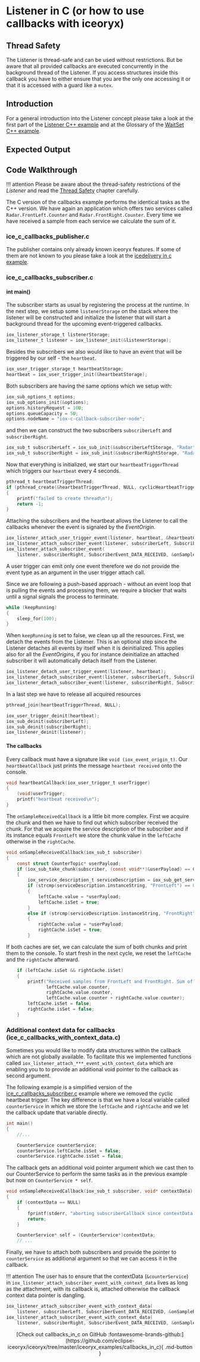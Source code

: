 # Listener in C (or how to use callbacks with iceoryx)

## Thread Safety

The Listener is thread-safe and can be used without restrictions.
But be aware that all provided callbacks are executed concurrently
in the background thread of the Listener. If you access structures
inside this callback you have to either ensure that you are the only
one accessing it or that it is accessed with a guard like a `mutex`.

## Introduction

For a general introduction into the Listener concept please take a look at
the first part of the
[Listener C++ example](https://github.com/eclipse-iceoryx/iceoryx/tree/master/iceoryx_examples/callbacks) 
and at the Glossary of the
[WaitSet C++ example](https://github.com/eclipse-iceoryx/iceoryx/tree/master/iceoryx_examples/waitset).

## Expected Output

<!-- @todo Add expected output with asciinema recording before v1.0-->

## Code Walkthrough

!!! attention
    Please be aware about the thread-safety restrictions of the _Listener_ and
    read the [Thread Safety](#thread-safety) chapter carefully.

The C version of the callbacks example performs the identical tasks as the
C++ version. We have again an application which offers two services called
`Radar.FrontLeft.Counter` and `Radar.FrontRight.Counter`. Every time we have
received a sample from each service we calculate the sum of it.

### ice_c_callbacks_publisher.c

The publisher contains only already known iceoryx features. If some of them
are not known to you please take a look at the 
[icedelivery in c example](https://github.com/eclipse-iceoryx/iceoryx/tree/master/iceoryx_examples/icedelivery_in_c).

### ice_c_callbacks_subscriber.c

#### int main()

The subscriber starts as usual by registering the process at the runtime.
In the next step, we setup some `listenerStorage` on the stack where the listener
will be constructed and initialize the listener that will start a background
thread for the upcoming event-triggered callbacks.

```c
iox_listener_storage_t listenerStorage;
iox_listener_t listener = iox_listener_init(&listenerStorage);
```

Besides the subscribers we also would like to have an event that will be triggered
by our self - the `heartbeat`.

```c
iox_user_trigger_storage_t heartbeatStorage;
heartbeat = iox_user_trigger_init(&heartbeatStorage);
```

Both subscribers are having the same options which we setup with:

```c
iox_sub_options_t options;
iox_sub_options_init(&options);
options.historyRequest = 10U;
options.queueCapacity = 5U;
options.nodeName = "iox-c-callback-subscriber-node";
```

and then we can construct the two subscribers `subscriberLeft` and `subscriberRight`.

```c
iox_sub_t subscriberLeft = iox_sub_init(&subscriberLeftStorage, "Radar", "FrontLeft", "Counter", &options);
iox_sub_t subscriberRight = iox_sub_init(&subscriberRightStorage, "Radar", "FrontRight", "Counter", &options);
```

Now that everything is initialized, we start our `heartbeatTriggerThread` which
triggers our `heartbeat` every 4 seconds.

```c
pthread_t heartbeatTriggerThread;
if (pthread_create(&heartbeatTriggerThread, NULL, cyclicHeartbeatTrigger, NULL))
{
    printf("failed to create thread\n");
    return -1;
}
```

Attaching the subscribers and the heartbeat allows the Listener to call the callbacks
whenever the event is signaled by the _EventOrigin_.

```c
iox_listener_attach_user_trigger_event(listener, heartbeat, &heartbeatCallback);
iox_listener_attach_subscriber_event(listener, subscriberLeft, SubscriberEvent_DATA_RECEIVED, &onSampleReceivedCallback);
iox_listener_attach_subscriber_event(
    listener, subscriberRight, SubscriberEvent_DATA_RECEIVED, &onSampleReceivedCallback);
```

A user trigger can emit only one event therefore we do not provide the event type as
an argument in the user trigger attach call.

Since we are following a push-based approach - without an event loop that is pulling
the events and processing them, we require a blocker that waits until a signal
signals the process to terminate.

```c
while (keepRunning)
{
    sleep_for(100);
}
```

When `keepRunning` is set to false, we clean up all the resources. First, we detach
the events from the Listener. This is an optional step since the Listener detaches
all events by itself when it is deinitialized. This applies also for all the _EventOrigins_,
if you for instance deinitialize an attached subscriber it will automatically detach
itself from the Listener.

```c
iox_listener_detach_user_trigger_event(listener, heartbeat);
iox_listener_detach_subscriber_event(listener, subscriberLeft, SubscriberEvent_DATA_RECEIVED);
iox_listener_detach_subscriber_event(listener, subscriberRight, SubscriberEvent_DATA_RECEIVED);
```

In a last step we have to release all acquired resources

```c
pthread_join(heartbeatTriggerThread, NULL);

iox_user_trigger_deinit(heartbeat);
iox_sub_deinit(subscriberLeft);
iox_sub_deinit(subscriberRight);
iox_listener_deinit(listener);
```

#### The callbacks

Every callback must have a signature like `void (iox_event_origin_t)`. Our
`heartbeatCallback` just prints the message `heartbeat received` onto the console.

```c
void heartbeatCallback(iox_user_trigger_t userTrigger)
{
    (void)userTrigger;
    printf("heartbeat received\n");
}
```

The `onSampleReceivedCallback` is a little bit more complex. First we acquire
the chunk and then we have to find out which subscriber received the chunk. For that
we acquire the service description of the subscriber and if its instance equals
`FrontLeft` we store the chunk value in the `leftCache` otherwise in the `rightCache`.

```c
void onSampleReceivedCallback(iox_sub_t subscriber)
{
    const struct CounterTopic* userPayload;
    if (iox_sub_take_chunk(subscriber, (const void**)&userPayload) == ChunkReceiveResult_SUCCESS)
    {
        iox_service_description_t serviceDescription = iox_sub_get_service_description(subscriber);
        if (strcmp(serviceDescription.instanceString, "FrontLeft") == 0)
        {
            leftCache.value = *userPayload;
            leftCache.isSet = true;
        }
        else if (strcmp(serviceDescription.instanceString, "FrontRight") == 0)
        {
            rightCache.value = *userPayload;
            rightCache.isSet = true;
        }
```

If both caches are set, we can calculate the sum of both chunks and print them to
the console. To start fresh in the next cycle, we reset the `leftCache` and
the `rightCache` afterward.

```c
    if (leftCache.isSet && rightCache.isSet)
    {
        printf("Received samples from FrontLeft and FrontRight. Sum of %d + %d = %d\n",
               leftCache.value.counter,
               rightCache.value.counter,
               leftCache.value.counter + rightCache.value.counter);
        leftCache.isSet = false;
        rightCache.isSet = false;
    }
```

### Additional context data for callbacks (ice_c_callbacks_with_context_data.c)

Sometimes you would like to modify data structures within the callback which 
are not globally available. To facilitate this we implemented functions called 
`iox_listener_attach_***_event_with_context_data` which are enabling you to 
to provide an additional void pointer to the callback as second argument.

The following example is a simplified version of the 
[ice_c_callbacks_subscriber.c](#ice_c_callbacks_subscriber.c) example where we 
removed the cyclic heartbeat trigger. The key difference is that we have 
a local variable called `counterService` in which we store the `leftCache` 
and `rightCache` and we let the callback update that variable directly.

```c
int main()
{
    //...

    CounterService counterService;
    counterService.leftCache.isSet = false;
    counterService.rightCache.isSet = false;
```

The callback gets an additional void pointer argument which we cast then to 
our CounterService to perform the same tasks as in the previous example but now 
on `CounterService * self`.

```c 
void onSampleReceivedCallback(iox_sub_t subscriber, void* contextData)
{
    if (contextData == NULL)
    {
        fprintf(stderr, "aborting subscriberCallback since contextData is a null pointer\n");
        return;
    }

    CounterService* self = (CounterService*)contextData;
    // ...
```

Finally, we have to attach both subscribers and provide the pointer to `counterService`
as additional argument so that we can access it in the callback.

!!! attention 
    The user has to ensure that the contextData (`&counterService`) in 
    `iox_listener_attach_subscriber_event_with_context_data` 
    lives as long as the attachment, with its callback is, attached otherwise 
    the callback context data pointer is dangling.

```c 
iox_listener_attach_subscriber_event_with_context_data(
    listener, subscriberLeft, SubscriberEvent_DATA_RECEIVED, &onSampleReceivedCallback, &counterService);
iox_listener_attach_subscriber_event_with_context_data(
    listener, subscriberRight, SubscriberEvent_DATA_RECEIVED, &onSampleReceivedCallback, &counterService);
```

<center>
[Check out callbacks_in_c on GitHub :fontawesome-brands-github:](https://github.com/eclipse-iceoryx/iceoryx/tree/master/iceoryx_examples/callbacks_in_c){ .md-button }
</center>
